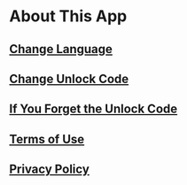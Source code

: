 # About This App
## [Change Language](./language)

## [Change Unlock Code](./pinChange)

## [If You Forget the Unlock Code](./pinDelete)

## [Terms of Use](./userAgreement)

## [Privacy Policy](./privacyPolicy)